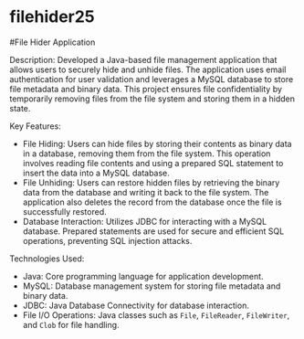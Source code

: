 # filehider25

#File Hider Application

Description:
Developed a Java-based file management application that allows users to securely hide and unhide files. The application uses email authentication for user validation and leverages a MySQL database to store file metadata and binary data. This project ensures file confidentiality by temporarily removing files from the file system and storing them in a hidden state.

Key Features:
- File Hiding: Users can hide files by storing their contents as binary data in a database, removing them from the file system. This operation involves reading file contents and using a prepared SQL statement to insert the data into a MySQL database.
- File Unhiding: Users can restore hidden files by retrieving the binary data from the database and writing it back to the file system. The application also deletes the record from the database once the file is successfully restored.
- Database Interaction: Utilizes JDBC for interacting with a MySQL database. Prepared statements are used for secure and efficient SQL operations, preventing SQL injection attacks.

Technologies Used:
- Java: Core programming language for application development.
- MySQL: Database management system for storing file metadata and binary data.
- JDBC: Java Database Connectivity for database interaction.
- File I/O Operations: Java classes such as `File`, `FileReader`, `FileWriter`, and `Clob` for file handling.
